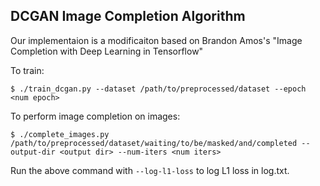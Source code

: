 ## DCGAN Image Completion Algorithm
Our implementaion is a modificaiton based on Brandon Amos's "Image Completion with Deep Learning in Tensorflow"

To train:
```
$ ./train_dcgan.py --dataset /path/to/preprocessed/dataset --epoch <num epoch>
```

To perform image completion on images:
```
$ ./complete_images.py /path/to/preprocessed/dataset/waiting/to/be/masked/and/completed --output-dir <output dir> --num-iters <num iters>
```
Run the above command with  ```--log-l1-loss``` to log L1 loss in log.txt.
